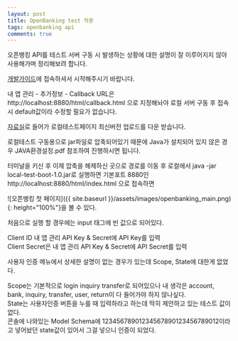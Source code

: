 ```yaml
---
layout: post
title: OpenBanking test 적용
tags: openbanking api
comments: true
---
```

오픈뱅킹 API를 테스트 서버 구동 시 발생하는 상황에 대한 설명이 잘 이루어지지 않아 사용해가며 정리해보려 합니다.

[개발가이드](https://developers.openbanking.or.kr/guide/start)에 접속하셔서 시작해주시기 바랍니다.

내 앱 관리 - 추가정보 - Callback URL은 http://localhost:8880/html/callback.html 으로 지정해놔야 로컬 서버 구동 후 접속시 default값이라 수정할 필요가 없습니다.

[자료실](https://developers.openbanking.or.kr/guide/sdkdownload)로 들어가 로컬테스트페이지 최신버전 업로드를 다운 받습니다.

로컬테스트 구동용으로 jar파일로 압축되어있기 때문에 Java가 설치되어 있지 않은 경우 JAVA환경설정.pdf 참조하여 진행하시면 됩니다.

터미널을 키신 후 이제 압축을 해제하신 곳으로 경로를 이동 후 로컬에서 java -jar local-test-boot-1.0.jar로 실행하면 기본포트 8880인 http://localhost:8880/html/index.html 으로 접속하면 

![오픈뱅킹 첫 페이지]({{ site.baseurl }}/assets/images/openbanking_main.png){: height="100%"}을 볼 수 있다.

처음으로 실행 할 경우에는 input 태그에 빈 값으로 되어있다.

Client ID 내 앱 관리 API Key & Secret에 API Key를 입력  
Client Secret은 내 앱 관리 API Key & Secret에 API Secret를 입력

사용자 인증 메뉴에서 상세한 설명이 없는 경우가 있는데 Scope, State에 대한게 없었다.

Scope는 기본적으로 login inquiry transfer로 되어있으나 내 생각은 account, bank, inquiry, transfer, user, return이 다 들어가야 하지 않나싶다.  
State는 사용자인증 버튼을 누를 때 입력하라고 하는데 딱히 제안하고 있는 테스트 값이 없다.   
콘솔에 나와있는 Model Schema에 12345678901234567890123456789012이라고 넣어놨던 state값이 있어서 그걸 넣으니 인증이 되었다.
